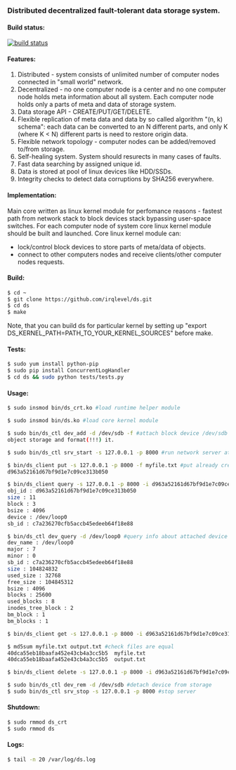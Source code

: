 ### Distributed decentralized fault-tolerant data storage system.

#### Build status:
[![build status](https://travis-ci.org/irqlevel/ds.svg?branch=master)](https://travis-ci.org/irqlevel/ds)

#### Features:
1. Distributed - system consists of unlimited number of computer nodes connected in
"small world" network.
2. Decentralized - no one computer node is a center and no one computer node
holds meta information about all system. Each computer node holds only a parts
of meta and data of storage system.
3. Data storage API - CREATE/PUT/GET/DELETE.
4. Flexible replication of meta data and data by so called algorithm "(n, k) schema":
each data can be converted to an N different parts, and only K (where K < N) different parts is need
to restore origin data.
5. Flexible network topology - computer nodes can be added/removed to/from
storage.
6. Self-healing system. System should resurects in many cases of faults.
7. Fast data searching by assigned unique id.
8. Data is stored at pool of linux devices like HDD/SSDs.
9. Integrity checks to detect data corruptions by SHA256 everywhere.

#### Implementation:
Main core written as linux kernel module for perfomance reasons - fastest path
from network stack to block devices stack bypassing user-space switches.
For each computer node of system core linux kernel module should be built and launched.
Core linux kernel module can:
- lock/control block devices to store parts of meta/data of objects.
- connect to other computers nodes
and receive clients/other computer nodes requests.

#### Build:
```sh
$ cd ~
$ git clone https://github.com/irqlevel/ds.git
$ cd ds
$ make
```
Note, that you can build ds for particular kernel by
setting up "export DS_KERNEL_PATH=PATH_TO_YOUR_KERNEL_SOURCES" before make.

#### Tests:
```sh
$ sudo yum install python-pip
$ sudo pip install ConcurrentLogHandler
$ cd ds && sudo python tests/tests.py
```

#### Usage:
```sh
$ sudo insmod bin/ds_crt.ko #load runtime helper module

$ sudo insmod bin/ds.ko #load core kernel module

$ sudo bin/ds_ctl dev_add -d /dev/sdb -f #attach block device /dev/sdb to 
object storage and format(!!!) it.

$ sudo bin/ds_ctl srv_start -s 127.0.0.1 -p 8000 #run network server at 127.0.0.1:8000

$ bin/ds_client put -s 127.0.0.1 -p 8000 -f myfile.txt #put already created file 'myfile.txt' inside storage
d963a52161d67bf9d1e7c09ce313b050

$ bin/ds_client query -s 127.0.0.1 -p 8000 -i d963a52161d67bf9d1e7c09ce313b050 #query stored file(object)
obj_id : d963a52161d67bf9d1e7c09ce313b050 
size : 11
block : 3
bsize : 4096
device : /dev/loop0
sb_id : c7a236270cfb5accb45edeeb64f18e88

$ bin/ds_ctl dev_query -d /dev/loop0 #query info about attached device
dev_name : /dev/loop0
major : 7
minor : 0
sb_id : c7a236270cfb5accb45edeeb64f18e88
size : 104824832
used_size : 32768
free_size : 104845312
bsize : 4096
blocks : 25600
used_blocks : 8
inodes_tree_block : 2
bm_block : 1
bm_blocks : 1

$ bin/ds_client get -s 127.0.0.1 -p 8000 -i d963a52161d67bf9d1e7c09ce313b050 -f output.txt #read file back from storage

$ md5sum myfile.txt output.txt #check files are equal
40dca55eb18baafa452e43cb4a3cc5b5  myfile.txt
40dca55eb18baafa452e43cb4a3cc5b5  output.txt

$ bin/ds_client delete -s 127.0.0.1 -p 8000 -i d963a52161d67bf9d1e7c09ce313b050 #delete file from storage

$ sudo bin/ds_ctl dev_rem -d /dev/sdb #detach device from storage
$ sudo bin/ds_ctl srv_stop -s 127.0.0.1 -p 8000 #stop server
```
#### Shutdown:
```sh
$ sudo rmmod ds_crt
$ sudo rmmod ds
```
#### Logs:
```sh
$ tail -n 20 /var/log/ds.log
```
